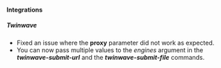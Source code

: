 
#### Integrations
##### Twinwave
- Fixed an issue where the **proxy** parameter did not work as expected.
- You can now pass multiple values to the *engines* argument in the ***twinwave-submit-url*** and the ***twinwave-submit-file*** commands.
